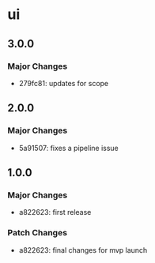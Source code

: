 # ui

## 3.0.0

### Major Changes

- 279fc81: updates for scope

## 2.0.0

### Major Changes

- 5a91507: fixes a pipeline issue

## 1.0.0

### Major Changes

- a822623: first release

### Patch Changes

- a822623: final changes for mvp launch
